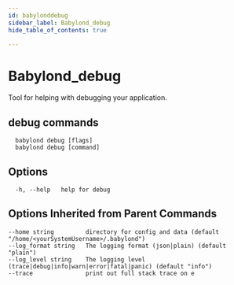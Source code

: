 ```yaml
---
id: babylonddebug
sidebar_label: Babylond_debug
hide_table_of_contents: true

---
```


# Babylond_debug
Tool for helping with debugging your application.
## debug commands
```
  babylond debug [flags]
  babylond debug [command]
```
## Options
```
  -h, --help   help for debug
```
## Options Inherited from Parent Commands
```
--home string         directory for config and data (default "/home/<yourSystemUsername>/.babylond")
--log_format string   The logging format (json|plain) (default "plain")
--log_level string    The logging level (trace|debug|info|warn|error|fatal|panic) (default "info")
--trace               print out full stack trace on e
```